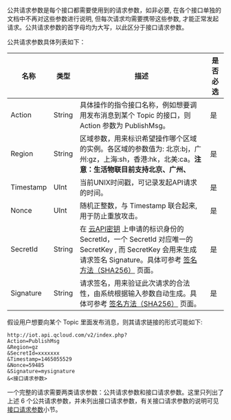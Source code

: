 
公共请求参数是每个接口都需要使用到的请求参数，如非必要, 在各个接口单独的文档中不再对这些参数进行说明, 但每次请求均需要携带这些参数, 才能正常发起请求。公共请求参数的首字母均为大写，以此区分于接口请求参数。

公共请求参数具体列表如下：

| 名称        | 类型     | 描述                                       | 是否必选 |
| --------- | ------ | ---------------------------------------- | ---- |
| Action    | String | 具体操作的指令接口名称，例如想要调用发布消息到某个 Topic 的接口，则 Action 参数为 PublishMsg。 | 是    |
| Region    | String | 区域参数，用来标识希望操作哪个区域的实例。各区域的参数值为: 北京:bj，广州:gz，上海:sh，香港:hk，北美:ca。**注意：生活物联目前支持北京、广州、** | 是    |
| Timestamp | UInt   | 当前UNIX时间戳，可记录发起API请求的时间。                 | 是    |
| Nonce     | UInt   | 随机正整数，与 Timestamp 联合起来, 用于防止重放攻击。        | 是    |
| SecretId  | String | 在 [云API密钥](http://console.tcecqpoc.fsphere.cn/capi) 上申请的标识身份的 SecretId，一个 SecretId 对应唯一的 SecretKey , 而 SecretKey 会用来生成请求签名 Signature。具体可参考 [签名方法（SHA256）](/document/product/568/13804) 页面。 | 是    |
| Signature | String | 请求签名，用来验证此次请求的合法性，由系统根据输入参数自动生成。具体可参考 [签名方法（SHA256）](/document/product/568/13804) 页面。 | 是    |

假设用户想要向某个 Topic 里面发布消息，则其请求链接的形式可能如下:

```
http://iot.api.qcloud.com/v2/index.php?
Action=PublishMsg
&Region=gz
&SecretId=xxxxxxx
&Timestamp=1465055529
&Nonce=59485
&Signature=mysignature
&<接口请求参数>
```
一个完整的请求需要两类请求参数：公共请求参数和接口请求参数。这里只列出了上述 6 个公共请求参数，并未列出接口请求参数，有关接口请求参数的说明可见 [接口请求参数](/document/product/568/13800)小节。
